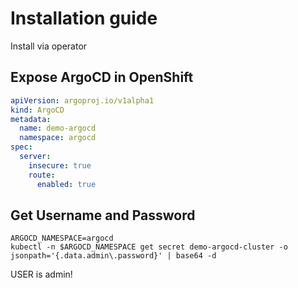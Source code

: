 # Installation guide

Install via operator

## Expose ArgoCD in OpenShift

```yaml
apiVersion: argoproj.io/v1alpha1
kind: ArgoCD
metadata:
  name: demo-argocd
  namespace: argocd
spec:
  server:
    insecure: true
    route:
      enabled: true
```

## Get Username and Password

```
ARGOCD_NAMESPACE=argocd
kubectl -n $ARGOCD_NAMESPACE get secret demo-argocd-cluster -o jsonpath='{.data.admin\.password}' | base64 -d
```
USER is admin!